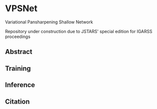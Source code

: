 # VPSNet
Variational Pansharpening Shallow Network

Repository under construction due to JSTARS' special edition for IGARSS proceedings

## Abstract

## Training

## Inference

## Citation

